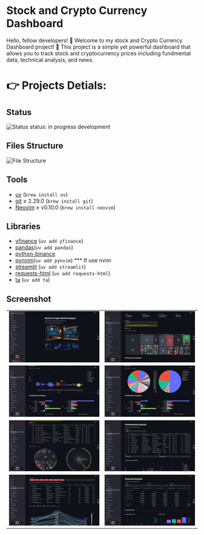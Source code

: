 # Stock and Crypto Currency Dashboard

Hello, fellow developers! 👋
Welcome to my stock and Crypto Currency Dashboard project! 🚀
This project is a simple yet powerful dashboard that allows you to track stock and cryptocurrency prices including fundmental data, technical analysis, and news.

# 👉 Projects Detials:

## Status

![Status](https://img.shields.io/badge/status-active-success.svg)
status: in progress development

## Files Structure

![File Structure](./images/image07.png)

## Tools

- [uv](https://uv.sh/) (`brew install uv`)
- [git](https://git-scm.com/) ≥ 2.29.0 (`brew install git`)
- [Neovim](https://github.com/neovim/neovim/wiki/Installing-Neovim) ≥ v0.10.0 (`brew install neovim`)

## Libraries

- [yfinance](https://github.com/ranaroussi/yfinance) (`uv add yfinance`)
- [pandas](https://pandas.pydata.org/)(`uv add pandas`)
- [python-binance](https://python-binance.readthedocs.io/en/latest)
- [pynvim](https://github.com/neovim/pynvim)(`uv add pynvim`) \*\*\* If use nvim
- [streamlit](https://streamlit.io/) (`uv add streamlit`)
- [requests-html](https://requests.readthedocs.io/projects/requests-html/en/latest/) (`uv add requests-html`)
- [ta](https://technical-analysis-library-in-python.readthedocs.io/en/latest) (`uv add ta`)

## Screenshot

<table width="100%">
  <tr>
  </tr>
  <tr>
    <td width="50%">
      <img src="https://github.com/soullessness1611/StockCryptoDashboard/blob/main/demo_images/000.png?raw=true" />
    </td>
    <td width="50%">
      <img src="https://github.com/soullessness1611/StockCryptoDashboard/blob/main/demo_images/001.png?raw=true" />
    </td>
  </tr>
  <tr>
  </tr>
  <tr>
    <td width="50%">
      <img src="https://github.com/soullessness1611/StockCryptoDashboard/blob/main/demo_images/002.png?raw=true" />
    </td>
    <td width="50%">
      <img src="https://github.com/soullessness1611/StockCryptoDashboard/blob/main/demo_images/003.png?raw=true" />
    </td>
  </tr>

<tr>
    <td width="50%">
      <img src="https://github.com/soullessness1611/StockCryptoDashboard/blob/main/demo_images/004.png?raw=true" />
    </td>
    <td width="50%">
      <img src="https://github.com/soullessness1611/StockCryptoDashboard/blob/main/demo_images/005.png?raw=true" />
    </td>
  </tr>

<tr>
    <td width="50%">
      <img src="https://github.com/soullessness1611/StockCryptoDashboard/blob/main/demo_images/006.png?raw=true" />
    </td>
    <td width="50%">
      <img src="https://github.com/soullessness1611/StockCryptoDashboard/blob/main/demo_images/007.png?raw=true" />
    </td>
  </tr>
</table>
